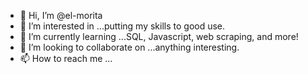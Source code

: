 - 👋 Hi, I’m @el-morita
- 👀 I’m interested in ...putting my skills to good use.
- 🌱 I’m currently learning ...SQL, Javascript, web scraping, and more!
- 💞️ I’m looking to collaborate on ...anything interesting. 
- 📫 How to reach me ...

<!---
el-morita/el-morita is a ✨ special ✨ repository because its `README.md` (this file) appears on your GitHub profile.
You can click the Preview link to take a look at your changes.
--->
